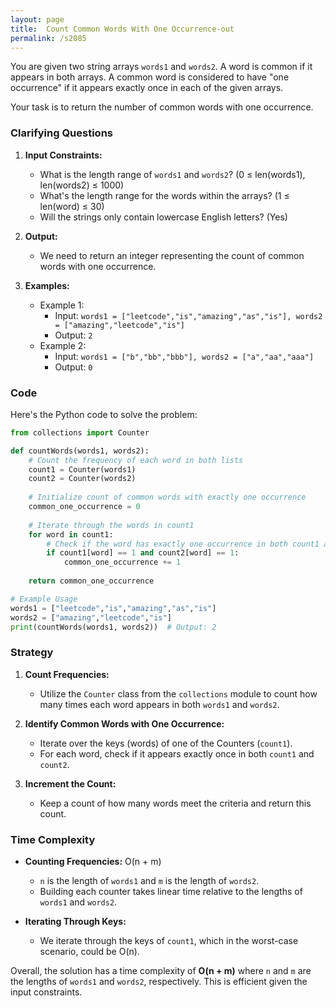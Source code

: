 ```yaml
---
layout: page
title:  Count Common Words With One Occurrence-out
permalink: /s2085
---
```


You are given two string arrays `words1` and `words2`. A word is common if it appears in both arrays. A common word is considered to have "one occurrence" if it appears exactly once in each of the given arrays. 

Your task is to return the number of common words with one occurrence.


### Clarifying Questions

1. **Input Constraints:**
   - What is the length range of `words1` and `words2`? (0 ≤ len(words1), len(words2) ≤ 1000)
   - What's the length range for the words within the arrays? (1 ≤ len(word) ≤ 30)
   - Will the strings only contain lowercase English letters? (Yes)

2. **Output:**
   - We need to return an integer representing the count of common words with one occurrence.

3. **Examples:**
   - Example 1:
     - Input: `words1 = ["leetcode","is","amazing","as","is"], words2 = ["amazing","leetcode","is"]`
     - Output: `2`
   - Example 2:
     - Input: `words1 = ["b","bb","bbb"], words2 = ["a","aa","aaa"]`
     - Output: `0`

### Code

Here's the Python code to solve the problem:

```python
from collections import Counter

def countWords(words1, words2):
    # Count the frequency of each word in both lists
    count1 = Counter(words1)
    count2 = Counter(words2)
    
    # Initialize count of common words with exactly one occurrence
    common_one_occurrence = 0
    
    # Iterate through the words in count1
    for word in count1:
        # Check if the word has exactly one occurrence in both count1 and count2
        if count1[word] == 1 and count2[word] == 1:
            common_one_occurrence += 1
    
    return common_one_occurrence

# Example Usage
words1 = ["leetcode","is","amazing","as","is"]
words2 = ["amazing","leetcode","is"]
print(countWords(words1, words2))  # Output: 2
```

### Strategy

1. **Count Frequencies:**
   - Utilize the `Counter` class from the `collections` module to count how many times each word appears in both `words1` and `words2`. 

2. **Identify Common Words with One Occurrence:**
   - Iterate over the keys (words) of one of the Counters (`count1`).
   - For each word, check if it appears exactly once in both `count1` and `count2`.

3. **Increment the Count:**
   - Keep a count of how many words meet the criteria and return this count.

### Time Complexity

- **Counting Frequencies:** O(n + m)
  - `n` is the length of `words1` and `m` is the length of `words2`.
  - Building each counter takes linear time relative to the lengths of `words1` and `words2`.

- **Iterating Through Keys:**
  - We iterate through the keys of `count1`, which in the worst-case scenario, could be O(n).

Overall, the solution has a time complexity of **O(n + m)** where `n` and `m` are the lengths of `words1` and `words2`, respectively. This is efficient given the input constraints.